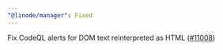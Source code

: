 ```yaml
---
"@linode/manager": Fixed
---
```


Fix CodeQL alerts for DOM text reinterpreted as HTML ([#11008](https://github.com/linode/manager/pull/11008))
